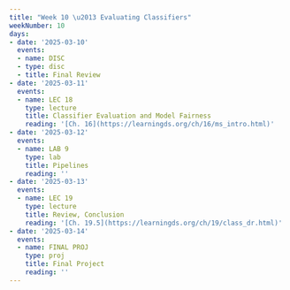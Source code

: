 ```yaml
---
title: "Week 10 \u2013 Evaluating Classifiers"
weekNumber: 10
days:
- date: '2025-03-10'
  events:
  - name: DISC
  - type: disc
  - title: Final Review
- date: '2025-03-11'
  events:
  - name: LEC 18
    type: lecture
    title: Classifier Evaluation and Model Fairness
    reading: '[Ch. 16](https://learningds.org/ch/16/ms_intro.html)'
- date: '2025-03-12'
  events:
  - name: LAB 9
    type: lab
    title: Pipelines
    reading: ''
- date: '2025-03-13'
  events:
  - name: LEC 19
    type: lecture
    title: Review, Conclusion
    reading: '[Ch. 19.5](https://learningds.org/ch/19/class_dr.html)'
- date: '2025-03-14'
  events:
  - name: FINAL PROJ
    type: proj
    title: Final Project
    reading: ''
---
```

